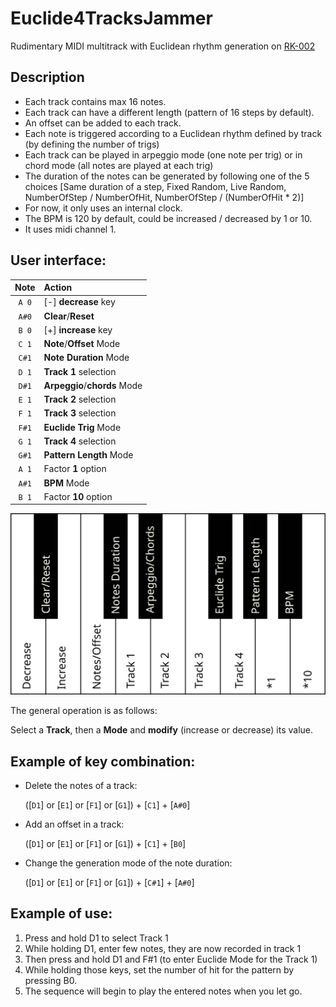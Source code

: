 # Euclide4TracksJammer

Rudimentary MIDI multitrack with Euclidean rhythm generation on [RK-002](https://www.retrokits.com/rk002/ "Retrokits RK-002's Homepage")

## Description

 * Each track contains max 16 notes.
 * Each track can have a different length (pattern of 16 steps by default).
 * An offset can be added to each track.
 * Each note is triggered according to a Euclidean rhythm defined by track (by defining the number of trigs)
 * Each track can be played in arpeggio mode (one note per trig) or in chord mode (all notes are played at each trig)
 * The duration of the notes can be generated by following one of the 5 choices [Same duration of a step, Fixed Random, Live Random, NumberOfStep / NumberOfHit, NumberOfStep / (NumberOfHit * 2)]
 * For now, it only uses an internal clock.
 * The BPM is 120 by default, could be increased / decreased by 1 or 10.
 * It uses midi channel 1.
  
 ## User interface:
 
 | Note  | Action                       |
 | :---: | :--------------------------- |
 | `A 0` | [-] **decrease** key         |
 | `A#0` | **Clear**/**Reset**          |
 | `B 0` | [+] **increase** key         |
 | `C 1` | **Note**/**Offset** Mode     |
 | `C#1` | **Note Duration** Mode       |
 | `D 1` | **Track 1** selection        |
 | `D#1` | **Arpeggio**/**chords** Mode |
 | `E 1` | **Track 2** selection        |
 | `F 1` | **Track 3** selection        |
 | `F#1` | **Euclide Trig** Mode        |
 | `G 1` | **Track 4** selection        |
 | `G#1` | **Pattern Length** Mode      |
 | `A 1` | Factor **1** option          |
 | `A#1` | **BPM** Mode                 |
 | `B 1` | Factor **10** option         |

 ![alt text](./Euclide4TracksJammerKeyboard.svg "Keys")



 The general operation is as follows: 
    
  Select a **Track**, then a **Mode** and **modify** (increase or decrease) its value.

 ## Example of key combination:
 - Delete the notes of a track:

    ([`D1`] or [`E1`] or [`F1`] or [`G1`]) + [`C1`] + [`A#0`]

 - Add an offset in a track:

    ([`D1`] or [`E1`] or [`F1`] or [`G1`]) + [`C1`] + [`B0`]

 - Change the generation mode of the note duration:

    ([`D1`] or [`E1`] or [`F1`] or [`G1`]) + [`C#1`] + [`A#0`]
  
 ## Example of use:
 
   1. Press and hold D1 to select Track 1
   2. While holding D1, enter few notes, they are now recorded in track 1
   3. Then press and hold D1 and F#1 (to enter Euclide Mode for the Track 1) 
   4. While holding those keys, set the number of hit for the pattern by pressing B0.
   5. The sequence will begin to play the entered notes when you let go. 

